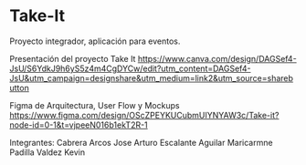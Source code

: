# Take-It
Proyecto integrador, aplicación para eventos.

Presentación del proyecto Take It
https://www.canva.com/design/DAGSef4-JsU/S6YdkJ9h6yS5z4m4CgDYCw/edit?utm_content=DAGSef4-JsU&utm_campaign=designshare&utm_medium=link2&utm_source=sharebutton 

Figma de Arquitectura, User Flow y Mockups
https://www.figma.com/design/OScZPEYKUCubmUIYNYAW3c/Take-it?node-id=0-1&t=vjpeeN016b1ekT2R-1 

Integrantes:
Cabrera Arcos Jose Arturo
Escalante Aguilar Maricarmne
Padilla Valdez Kevin

